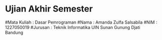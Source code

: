 # Ujian Akhir Semester

#Mata Kuliah : Dasar Pemrograman
#Nama        : Amanda Zulfa Salsabila
#NIM         : 1227050019
#Jurusan     : Teknik Informatika UIN Sunan Gunung Djati Bandung
